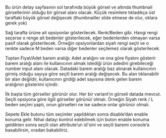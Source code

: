 Bu ürün detay sayfasının sol tarafında büyük görsel ve altında thumbnail görsellerinin olduğu bir görsel alanı olacak. Küçük resimlere tıkladıkça üst taraftaki büyük görsel değişecek (thumbnailler slide etmese de olur, oklara gerek yok)

Sağ tarafta ürüne ait opsiyonlar gösterilecek. Renk/Beden gibi. Hangi rengi seçerse o renge ait bedenler gösterilecek, eğer bedenlerden olmayan varsa pasif olarak gösterilecek. Örneğin opsiyonlardan siyah rengi seçti ve o renkte sadece M beden varsa diğer bedenler seçilemez olarak gösterilecek.

Toptan Fiyat/Adet barem aralığı: Adet aralığını ve ona göre fiyatını gösterir barem aralığı alanı ile kullanıcının almak istediği ürün adedini girebileceği number input alanı olacak. Datadaki barem aralığı baz alınarak kullanıcının girmiş olduğu sayıya göre seçili barem aralığı değişecek. Bu alan tıklanabilir bir alan değildir, kullanıcının girdiği adet sayısına denk gelen barem aralığının gösterimi içindir.

İlk başta tüm görseller görünür olur. Her bir variant’ın görseli datada mevcut. Seçili opsiyona göre ilgili görseller görünür olmalı. Örneğin Siyah renk / L beden seçimi yaptı, onun görselleri ne ise sadece onlar görünür olmalı.

Sepete Ekle butonu tüm seçimler yapıldıktan sonra disable’dan enable konuma gelir. Nihai datayı kontrol edebilmek için buton enable konuma geldikten sonra seçili olan attribute’un id'sini ve seçili baremi console’a basabilirsin, oradan bakabiliriz.
